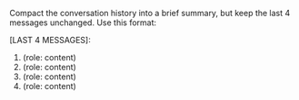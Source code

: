 Compact the conversation history into a brief summary, but keep the last 4 messages unchanged. Use this format:

[SUMMARY]:
<concise summary of earlier messages>

[LAST 4 MESSAGES]:
1. (role: content)
2. (role: content)
3. (role: content)
4. (role: content)